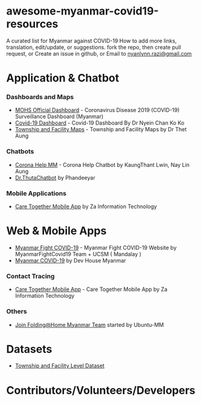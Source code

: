 # awesome-myanmar-covid19-resources
A curated list for Myanmar against COVID-19
How to add more links, translation, edit/update, or suggestions.
fork the repo, then create pull request, or
Create an issue in github, or
Email to nyanlynn.razi@gmail.com

# Application & Chatbot

### Dashboards and Maps
 - [MOHS Official Dashboard](https://doph.maps.arcgis.com/apps/opsdashboard/index.html#/f8fb4ccc3d2d42c7ab0590dbb3fc26b8) - Coronavirus Disease 2019 (COVID-19) Surveillance Dashboard (Myanmar)
- [Covid-19 Dashboard](https://bit.ly/covidmyanmar) - Covid-19 Dashboard By Dr Nyein Chan Ko Ko
- [Township and Facility Maps](https://bit.ly/2Jlunhk) - Township and Facility Maps by Dr Thet Aung

### Chatbots
- [Corona Help MM](https://www.messenger.com/t/CoronaHelpMM) - Corona Help Chatbot by KaungThant Lwin, Nay Lin Aung
- [Dr.ThutaChatbot](https://www.facebook.com/Dr.ThutaChatbot/) by Phandeeyar

### Mobile Applications
- [Care Together Mobile App](https://www.facebook.com/CareTogetherMyanmar/) by Za Information Technology

# Web & Mobile Apps
- [Myanmar Fight COVID-19](https://myanmarfightcovid19.com/) - Myanmar Fight COVID-19 Website by MyanmarFightCovid19 Team + UCSM ( Mandalay )
- [Myanmar COVID-19](https://covid.devhouse.asia/) by Dev House Myanmar

### Contact Tracing
- [Care Together Mobile App](https://www.facebook.com/CareTogetherMyanmar/) - Care Together Mobile App by Za Information Technology

### Others
- [Join Folding@Home Myanmar Team](https://stats.foldingathome.org/team/250150) started by Ubuntu-MM


# Datasets
- [Township and Facility Level Dataset](https://github.com/theananda/data/tree/master/covid-19)


# Contributors/Volunteers/Developers
